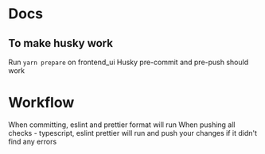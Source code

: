 # Docs

## To make husky work

Run `yarn prepare` on frontend_ui
Husky pre-commit and pre-push should work

# Workflow

When committing, eslint and prettier format will run
When pushing all checks - typescript, eslint prettier will run and push your changes if it didn't find any errors
